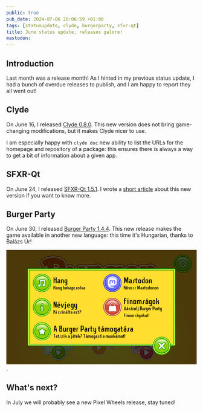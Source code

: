 ```yaml
---
public: true
pub_date: 2024-07-06 20:06:59 +01:00
tags: [statusupdate, clyde, burgerparty, sfxr-qt]
title: June status update, releases galore!
mastodon:
---
```


## Introduction

Last month was a release month! As I hinted in my previous status update, I had a bunch of overdue releases to publish, and I am happy to report they all went out!

## Clyde

On June 16, I released [Clyde 0.8.0](https://github.com/agateau/clyde/releases/0.8.0). This new version does not bring game-changing modifications, but it makes Clyde nicer to use.

I am especially happy with `clyde doc` new ability to list the URLs for the homepage and repository of a package: this ensures there is always a way to get a bit of information about a given app.

<!-- break -->

## SFXR-Qt

On June 24, I released [SFXR-Qt 1.5.1](https://github.com/agateau/sfxr-qt/releases/1.5.1). I wrote a [short article](../sfxr-qt-1-5-1/) about this new version if you want to know more.

## Burger Party

On June 30, I released [Burger Party 1.4.4](/projects/burgerparty). This new release makes the game available in another new language: this time it's Hungarian, thanks to Balázs Úr!

![Burger Party in Hungarian](burgerparty-hu.png).

## What's next?

In July we will probably see a new Pixel Wheels release, stay tuned!
